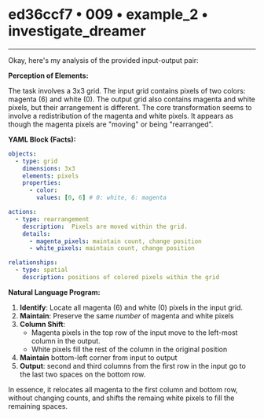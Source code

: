 # ed36ccf7 • 009 • example_2 • investigate_dreamer

---
Okay, here's my analysis of the provided input-output pair:

**Perception of Elements:**

The task involves a 3x3 grid. The input grid contains pixels of two colors: magenta (6) and white (0). The output grid also contains magenta and white pixels, but their arrangement is different. The core transformation seems to involve a redistribution of the magenta and white pixels. It appears as though the magenta pixels are "moving" or being "rearranged".

**YAML Block (Facts):**



```yaml
objects:
  - type: grid
    dimensions: 3x3
    elements: pixels
    properties:
      - color:
        values: [0, 6] # 0: white, 6: magenta

actions:
  - type: rearrangement
    description:  Pixels are moved within the grid.
    details:
      - magenta_pixels: maintain count, change position
      - white_pixels: maintain count, change position

relationships:
  - type: spatial
    description: positions of colored pixels within the grid

```



**Natural Language Program:**

1.  **Identify**: Locate all magenta (6) and white (0) pixels in the input grid.
2.  **Maintain**: Preserve the same *number* of magenta and white pixels
3.  **Column Shift**:
     -   Magenta pixels in the top row of the input move to the left-most column in the output.
     -   White pixels fill the rest of the column in the original position
4. **Maintain** bottom-left corner from input to output
5. **Output**: second and third columns from the first row in the input go to the last two spaces on the bottom row.

In essence, it relocates all magenta to the first column and bottom row, without changing counts, and shifts the remaing white pixels to fill the remaining spaces.

